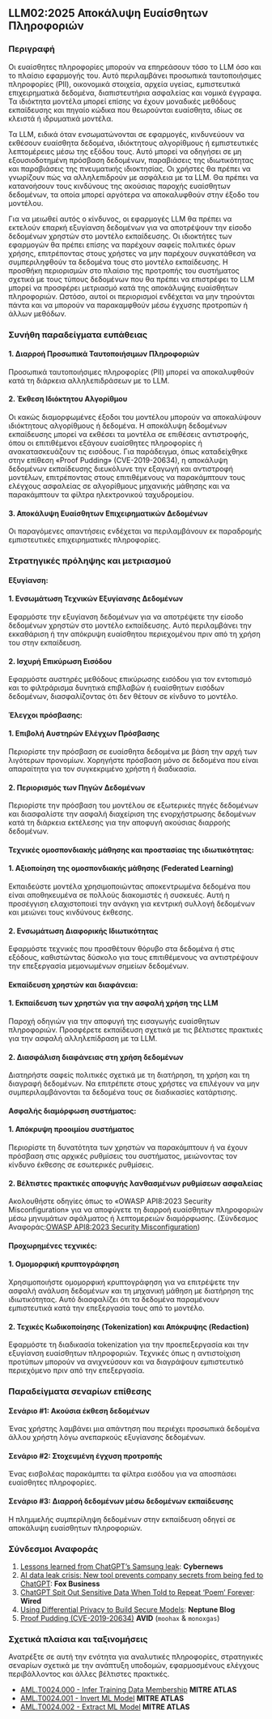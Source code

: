 ## LLM02:2025 Αποκάλυψη Ευαίσθητων Πληροφοριών

### Περιγραφή

Οι ευαίσθητες πληροφορίες μπορούν να επηρεάσουν τόσο τo LLM όσο και το πλαίσιο εφαρμογής του. Αυτό περιλαμβάνει προσωπικά ταυτοποιήσιμες πληροφορίες (PII), οικονομικά στοιχεία, αρχεία υγείας, εμπιστευτικά επιχειρηματικά δεδομένα, διαπιστευτήρια ασφαλείας και νομικά έγγραφα. Τα ιδιόκτητα μοντέλα μπορεί επίσης να έχουν μοναδικές μεθόδους εκπαίδευσης και πηγαίο κώδικα που θεωρούνται ευαίσθητα, ιδίως σε κλειστά ή ιδρυματικά μοντέλα.

Τα LLM, ειδικά όταν ενσωματώνονται σε εφαρμογές, κινδυνεύουν να εκθέσουν ευαίσθητα δεδομένα, ιδιόκτητους αλγορίθμους ή εμπιστευτικές λεπτομέρειες μέσω της εξόδου τους. Αυτό μπορεί να οδηγήσει σε μη εξουσιοδοτημένη πρόσβαση δεδομένων, παραβιάσεις της ιδιωτικότητας και παραβιάσεις της πνευματικής ιδιοκτησίας. Οι χρήστες θα πρέπει να γνωρίζουν πώς να αλληλεπιδρούν με ασφάλεια με τα LLM. Θα πρέπει να κατανοήσουν τους κινδύνους της ακούσιας παροχής ευαίσθητων δεδομένων, τα οποία μπορεί αργότερα να αποκαλυφθούν στην έξοδο του μοντέλου.

Για να μειωθεί αυτός ο κίνδυνος, οι εφαρμογές LLM θα πρέπει να εκτελούν επαρκή εξυγίανση δεδομένων για να αποτρέψουν την είσοδο δεδομένων χρηστών στο μοντέλο εκπαίδευσης. Οι ιδιοκτήτες των εφαρμογών θα πρέπει επίσης να παρέχουν σαφείς πολιτικές όρων χρήσης, επιτρέποντας στους χρήστες να μην παρέχουν συγκατάθεση να συμπεριληφθούν τα δεδομένα τους στο μοντέλο εκπαίδευσης. Η προσθήκη περιορισμών στο πλαίσιο της προτροπής του συστήματος σχετικά με τους τύπους δεδομένων που θα πρέπει να επιστρέφει το LLM μπορεί να προσφέρει μετριασμό κατά της αποκάλυψης ευαίσθητων πληροφοριών. Ωστόσο, αυτοί οι περιορισμοί ενδέχεται να μην τηρούνται πάντα και να μπορούν να παρακαμφθούν μέσω έγχυσης προτροπών ή άλλων μεθόδων.

### Συνήθη παραδείγματα ευπάθειας

#### 1. Διαρροή Προσωπικά Ταυτοποιήσιμων Πληροφοριών
  Προσωπικά ταυτοποιήσιμες πληροφορίες (PII) μπορεί να αποκαλυφθούν κατά τη διάρκεια αλληλεπιδράσεων με το LLM.
#### 2. Έκθεση Ιδιόκτητου Αλγορίθμου
  Οι κακώς διαμορφωμένες έξοδοι του μοντέλου μπορούν να αποκαλύψουν ιδιόκτητους αλγορίθμους ή δεδομένα. Η αποκάλυψη δεδομένων εκπαίδευσης μπορεί να εκθέσει τα μοντέλα σε επιθέσεις αντιστροφής, όπου οι επιτιθέμενοι εξάγουν ευαίσθητες πληροφορίες ή ανακατασκευάζουν τις εισόδους. Για παράδειγμα, όπως καταδείχθηκε στην επίθεση «Proof Pudding» (CVE-2019-20634), η αποκάλυψη δεδομένων εκπαίδευσης διευκόλυνε την εξαγωγή και αντιστροφή μοντέλων, επιτρέποντας στους επιτιθέμενους να παρακάμπτουν τους ελέγχους ασφαλείας σε αλγορίθμους μηχανικής μάθησης και να παρακάμπτουν τα φίλτρα ηλεκτρονικού ταχυδρομείου.
#### 3. Αποκάλυψη Ευαίσθητων Επιχειρηματικών Δεδομένων
  Οι παραγόμενες απαντήσεις ενδέχεται να περιλαμβάνουν εκ παραδρομής εμπιστευτικές επιχειρηματικές πληροφορίες.

### Στρατηγικές πρόληψης και μετριασμού

#### Εξυγίανση:

#### 1. Ενσωμάτωση Τεχνικών Εξυγίανσης Δεδομένων
  Εφαρμόστε την εξυγίανση δεδομένων για να αποτρέψετε την είσοδο δεδομένων χρηστών στο μοντέλο εκπαίδευσης. Αυτό περιλαμβάνει την εκκαθάριση ή την απόκρυψη ευαίσθητου περιεχομένου πριν από τη χρήση του στην εκπαίδευση.
#### 2. Ισχυρή Επικύρωση Εισόδου
  Εφαρμόστε αυστηρές μεθόδους επικύρωσης εισόδου για τον εντοπισμό και το φιλτράρισμα δυνητικά επιβλαβών ή ευαίσθητων εισόδων δεδομένων, διασφαλίζοντας ότι δεν θέτουν σε κίνδυνο το μοντέλο.

#### Έλεγχοι πρόσβασης:

#### 1. Επιβολή Αυστηρών Ελέγχων Πρόσβασης
  Περιορίστε την πρόσβαση σε ευαίσθητα δεδομένα με βάση την αρχή των λιγότερων προνομίων. Χορηγήστε πρόσβαση μόνο σε δεδομένα που είναι απαραίτητα για τον συγκεκριμένο χρήστη ή διαδικασία.
#### 2. Περιορισμός των Πηγών Δεδομένων
  Περιορίστε την πρόσβαση του μοντέλου σε εξωτερικές πηγές δεδομένων και διασφαλίστε την ασφαλή διαχείριση της ενορχήστρωσης δεδομένων κατά τη διάρκεια εκτέλεσης για την αποφυγή ακούσιας διαρροής δεδομένων.

#### Τεχνικές ομοσπονδιακής μάθησης και προστασίας της ιδιωτικότητας:

#### 1. Αξιοποίηση της ομοσπονδιακής μάθησης (Federated Learning)
  Εκπαιδεύστε μοντέλα χρησιμοποιώντας αποκεντρωμένα δεδομένα που είναι αποθηκευμένα σε πολλούς διακομιστές ή συσκευές. Αυτή η προσέγγιση ελαχιστοποιεί την ανάγκη για κεντρική συλλογή δεδομένων και μειώνει τους κινδύνους έκθεσης.
#### 2. Ενσωμάτωση Διαφορικής Ιδιωτικότητας
  Εφαρμόστε τεχνικές που προσθέτουν θόρυβο στα δεδομένα ή στις εξόδους, καθιστώντας δύσκολο για τους επιτιθέμενους να αντιστρέψουν την επεξεργασία μεμονωμένων σημείων δεδομένων.

#### Εκπαίδευση χρηστών και διαφάνεια:

#### 1. Εκπαίδευση των χρηστών για την ασφαλή χρήση της LLM
  Παροχή οδηγιών για την αποφυγή της εισαγωγής ευαίσθητων πληροφοριών. Προσφέρετε εκπαίδευση σχετικά με τις βέλτιστες πρακτικές για την ασφαλή αλληλεπίδραση με τα LLM.
#### 2. Διασφάλιση διαφάνειας στη χρήση δεδομένων
  Διατηρήστε σαφείς πολιτικές σχετικά με τη διατήρηση, τη χρήση και τη διαγραφή δεδομένων. Να επιτρέπετε στους χρήστες να επιλέγουν να μην συμπεριλαμβάνονται τα δεδομένα τους σε διαδικασίες κατάρτισης.

#### Ασφαλής διαμόρφωση συστήματος:

#### 1. Απόκρυψη προοιμίου συστήματος
  Περιορίστε τη δυνατότητα των χρηστών να παρακάμπτουν ή να έχουν πρόσβαση στις αρχικές ρυθμίσεις του συστήματος, μειώνοντας τον κίνδυνο έκθεσης σε εσωτερικές ρυθμίσεις.
#### 2. Βέλτιστες πρακτικές αποφυγής λανθασμένων ρυθμίσεων ασφαλείας
  Ακολουθήστε οδηγίες όπως το «OWASP API8:2023 Security Misconfiguration» για να αποφύγετε τη διαρροή ευαίσθητων πληροφοριών μέσω μηνυμάτων σφάλματος ή λεπτομερειών διαμόρφωσης.
  (Σύνδεσμος Αναφοράς:[OWASP API8:2023 Security Misconfiguration](https://owasp.org/API-Security/editions/2023/en/0xa8-security-misconfiguration/))

#### Προχωρημένες τεχνικές:

#### 1. Ομομορφική κρυπτογράφηση
  Χρησιμοποιήστε ομομορφική κρυπτογράφηση για να επιτρέψετε την ασφαλή ανάλυση δεδομένων και τη μηχανική μάθηση με διατήρηση της ιδιωτικότητας. Αυτό διασφαλίζει ότι τα δεδομένα παραμένουν εμπιστευτικά κατά την επεξεργασία τους από το μοντέλο.
#### 2. Τεχικές Κωδικοποίησης (Tokenization) και Απόκρυψης (Redaction)
  Εφαρμόστε τη διαδικασία tokenization για την προεπεξεργασία και την εξυγίανση ευαίσθητων πληροφοριών. Τεχνικές όπως η αντιστοίχιση προτύπων μπορούν να ανιχνεύσουν και να διαγράψουν εμπιστευτικό περιεχόμενο πριν από την επεξεργασία.

### Παραδείγματα σεναρίων επίθεσης

#### Σενάριο #1: Ακούσια έκθεση δεδομένων
  Ένας χρήστης λαμβάνει μια απάντηση που περιέχει προσωπικά δεδομένα άλλου χρήστη λόγω ανεπαρκούς εξυγίανσης δεδομένων.
#### Σενάριο #2: Στοχευμένη έγχυση προτροπής
  Ένας εισβολέας παρακάμπτει τα φίλτρα εισόδου για να αποσπάσει ευαίσθητες πληροφορίες.
#### Σενάριο #3: Διαρροή δεδομένων μέσω δεδομένων εκπαίδευσης
  Η πλημμελής συμπερίληψη δεδομένων στην εκπαίδευση οδηγεί σε αποκάλυψη ευαίσθητων πληροφοριών.

### Σύνδεσμοι Αναφοράς

1. [Lessons learned from ChatGPT’s Samsung leak](https://cybernews.com/security/chatgpt-samsung-leak-explained-lessons/): **Cybernews**
2. [AI data leak crisis: New tool prevents company secrets from being fed to ChatGPT](https://www.foxbusiness.com/politics/ai-data-leak-crisis-prevent-company-secrets-chatgpt): **Fox Business**
3. [ChatGPT Spit Out Sensitive Data When Told to Repeat ‘Poem’ Forever](https://www.wired.com/story/chatgpt-poem-forever-security-roundup/): **Wired**
4. [Using Differential Privacy to Build Secure Models](https://neptune.ai/blog/using-differential-privacy-to-build-secure-models-tools-methods-best-practices): **Neptune Blog**
5. [Proof Pudding (CVE-2019-20634)](https://avidml.org/database/avid-2023-v009/) **AVID** (`moohax` & `monoxgas`)

### Σχετικά πλαίσια και ταξινομήσεις

Ανατρέξτε σε αυτή την ενότητα για αναλυτικές πληροφορίες, στρατηγικές σεναρίων σχετικά με την ανάπτυξη υποδομών, εφαρμοσμένους ελέγχους περιβάλλοντος και άλλες βέλτιστες πρακτικές.

- [AML.T0024.000 - Infer Training Data Membership](https://atlas.mitre.org/techniques/AML.T0024.000) **MITRE ATLAS**
- [AML.T0024.001 - Invert ML Model](https://atlas.mitre.org/techniques/AML.T0024.001) **MITRE ATLAS**
- [AML.T0024.002 - Extract ML Model](https://atlas.mitre.org/techniques/AML.T0024.002) **MITRE ATLAS**
